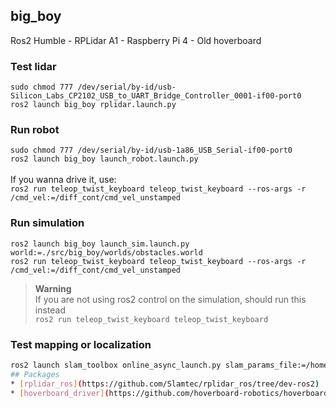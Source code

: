 ## big_boy
Ros2 Humble - RPLidar A1 - Raspberry Pi 4 - Old hoverboard

### Test lidar
```sudo chmod 777 /dev/serial/by-id/usb-Silicon_Labs_CP2102_USB_to_UART_Bridge_Controller_0001-if00-port0``` \
```ros2 launch big_boy rplidar.launch.py```
### Run robot
```sudo chmod 777 /dev/serial/by-id/usb-1a86_USB_Serial-if00-port0``` \
```ros2 launch big_boy launch_robot.launch.py```\
\
If you wanna drive it, use:\
```ros2 run teleop_twist_keyboard teleop_twist_keyboard --ros-args -r /cmd_vel:=/diff_cont/cmd_vel_unstamped```
### Run simulation
```ros2 launch big_boy launch_sim.launch.py world:=./src/big_boy/worlds/obstacles.world```\
```ros2 run teleop_twist_keyboard teleop_twist_keyboard --ros-args -r /cmd_vel:=/diff_cont/cmd_vel_unstamped```
> **Warning** \
> If you are not using ros2 control on the simulation, should run this instead \
> ```ros2 run teleop_twist_keyboard teleop_twist_keyboard```
### Test mapping or localization
```bash 
ros2 launch slam_toolbox online_async_launch.py slam_params_file:=/home/kipp/ros2_ws/src/big_boy/config/mapper_params_online_async.yaml use_sim_time:=true```
## Packages
* [rplidar_ros](https://github.com/Slamtec/rplidar_ros/tree/dev-ros2)
* [hoverboard_driver](https://github.com/hoverboard-robotics/hoverboard-driver/tree/humble)